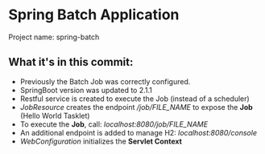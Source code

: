 # Spring Batch Application
Project name: spring-batch

## What it's in this commit:
- Previously the Batch Job was correctly configured.
- SpringBoot version was updated to 2.1.1
- Restful service is created to execute the Job (instead of a scheduler)
- *JobResource* creates the endpoint */job/FILE_NAME* to expose the **Job** (Hello World Tasklet)
- To execute the **Job**, call: *localhost:8080/job/FILE_NAME*
- An additional endpoint is added to manage H2: *localhost:8080/console*
- *WebConfiguration* initializes the **Servlet Context**